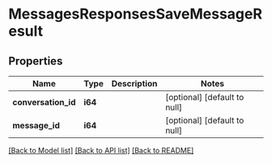 # MessagesResponsesSaveMessageResult

## Properties
Name | Type | Description | Notes
------------ | ------------- | ------------- | -------------
**conversation_id** | **i64** |  | [optional] [default to null]
**message_id** | **i64** |  | [optional] [default to null]

[[Back to Model list]](../README.md#documentation-for-models) [[Back to API list]](../README.md#documentation-for-api-endpoints) [[Back to README]](../README.md)


